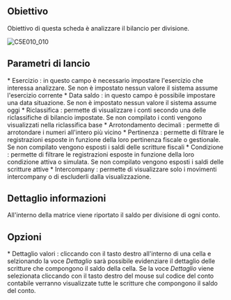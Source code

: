## Obiettivo
Obiettivo di questa scheda è analizzare il bilancio per divisione.

![C5E010_010](http://doc.smeup.com/immagini/MBDOC_SCH-C5ESER_28/C5E010_010.png)
## Parametri di lancio

  \* Esercizio :  in questo campo è necessario impostare l'esercizio che interessa analizzare. Se non è impostato nessun valore il sistema assume l'esercizio corrente
 \* Data saldo :  in questo campo è possibile impostare una data situazione. Se non è impostato nessun valore il sistema assume oggi
 \* Riclassifica :  permette di visualizzare i conti secondo una delle riclassifiche di bilancio impostate. Se non compilato i conti vengono visualizzati nella riclassifica base
 \* Arrotondamento decimali :  permette di arrotondare i numeri all'intero più vicino
 \* Pertinenza :  permette di filtrare le registrazioni esposte in funzione della loro pertinenza fiscale o gestionale. Se non compilato vengono esposti i saldi delle scritture fiscali
 \* Condizione :  permette di filtrare le registrazioni esposte in funzione della loro condizione attiva o simulata. Se non compilato vengono esposti i saldi delle scritture attive
 \* Intercompany :  permette di visualizzare solo i movimenti intercompany o di escluderli dalla visualizzazione.

## Dettaglio informazioni

All'interno della matrice viene riportato il saldo per divisione di ogni conto.

## Opzioni
 \* Dettaglio valori :  cliccando con il tasto destro all'interno di una cella e selzionando la voce _Dettaglio_ sarà possibile evidenziare il dettaglio delle scritture che compongono il saldo della cella. Se la voce _Dettaglio_ viene selezionata cliccando con il tasto destro del mouse sul codice del conto contabile verranno visualizzate tutte le scritture che compongono il saldo del conto.



